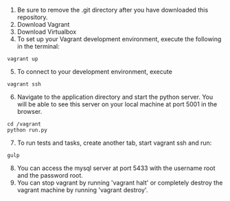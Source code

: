 1. Be sure to remove the .git directory after you have downloaded this repository.
2. Download Vagrant
3. Download Virtualbox
4. To set up your Vagrant development environment, execute the following in the terminal:
```
vagrant up
```
5. To connect to your development environment, execute
```
vagrant ssh
```
6. Navigate to the application directory and start the python server. You will be able to see this server on your local machine at port 5001 in the browser.
```
cd /vagrant
python run.py
```
7. To run tests and tasks, create another tab, start vagrant ssh and run:
```
gulp
```
8. You can access the mysql server at port 5433 with the username root and the password root. 
9. You can stop vagrant by running 'vagrant halt' or completely destroy the vagrant machine by running 'vagrant destroy'.

